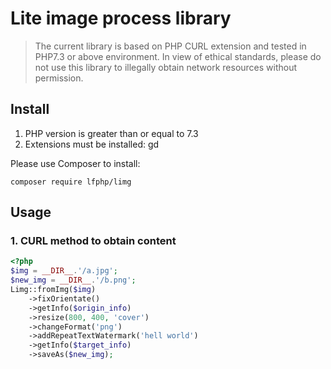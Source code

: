 # Lite image process library
> The current library is based on PHP CURL extension and tested in PHP7.3 or above environment.
> In view of ethical standards, please do not use this library to illegally obtain network resources without permission.

## Install
1. PHP version is greater than or equal to 7.3
2. Extensions must be installed: gd

Please use Composer to install:
```shell script
composer require lfphp/limg
```

## Usage

### 1. CURL method to obtain content
```php
<?php
$img = __DIR__.'/a.jpg';
$new_img = __DIR__.'/b.png';
Limg::fromImg($img)
	->fixOrientate()
	->getInfo($origin_info)
	->resize(800, 400, 'cover')
	->changeFormat('png')
	->addRepeatTextWatermark('hell world')
	->getInfo($target_info)
	->saveAs($new_img);
```
